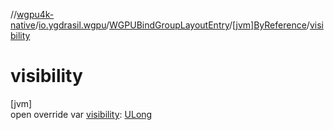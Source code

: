 //[wgpu4k-native](../../../../index.md)/[io.ygdrasil.wgpu](../../index.md)/[WGPUBindGroupLayoutEntry](../index.md)/[[jvm]ByReference](index.md)/[visibility](visibility.md)

# visibility

[jvm]\
open override var [visibility](visibility.md): [ULong](https://kotlinlang.org/api/core/kotlin-stdlib/kotlin/-u-long/index.html)